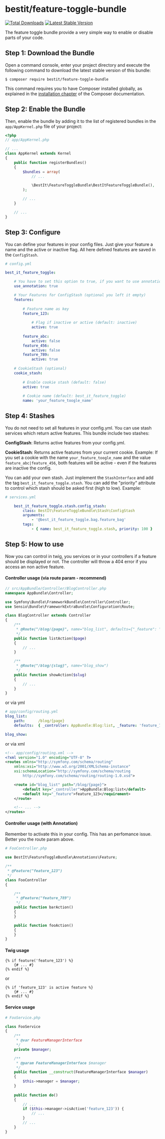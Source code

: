 # bestit/feature-toggle-bundle

[![Total Downloads](https://poser.pugx.org/bestit/feature-toggle-bundle/downloads.png)](https://packagist.org/packages/bestit/feature-toggle-bundle)
[![Latest Stable Version](https://poser.pugx.org/bestit/feature-toggle-bundle/v/stable.png)](https://packagist.org/packages/bestit/feature-toggle-bundle)

The feature toggle bundle provide a very simple way to enable or disable parts of your code.


Step 1: Download the Bundle
---------------------------

Open a command console, enter your project directory and execute the
following command to download the latest stable version of this bundle:

```console
$ composer require bestit/feature-toggle-bundle
```

This command requires you to have Composer installed globally, as explained
in the [installation chapter](https://getcomposer.org/doc/00-intro.md)
of the Composer documentation.

Step 2: Enable the Bundle
-------------------------

Then, enable the bundle by adding it to the list of registered bundles
in the `app/AppKernel.php` file of your project:

```php
<?php
// app/AppKernel.php

// ...
class AppKernel extends Kernel
{
    public function registerBundles()
    {
        $bundles = array(
            // ...

            \BestIt\FeatureToggleBundle\BestItFeatureToggleBundle(),
        );

        // ...
    }

    // ...
}
```

Step 3: Configure
-------------------------
You can define your features in your config files. Just give your feature a name and the active or inactive flag.
All here defined features are saved in the `ConfigStash`.

```yml
# config.yml

best_it_feature_toggle:

    # You have to set this option to true, if you want to use annotation (default is false)
    use_annotation: true

    # Your Features for ConfigStash (optional you left it empty)
    features:      
        
        # Feature name as key
        feature_123:
        
            # Flag if inactive or active (default: inactive)
            active: true
            
        feature_abc:
            active: false
        feature_456:
            active: false
        feature_789:
            active: true
    
    # CookieStash (optional)
    cookie_stash:           
        
        # Enable cookie stash (default: false)
        active: true       
                                     
        # Cookie name (default: best_it_feature_toggle)                             
        name: 'your_feature_toogle_name'

```

Step 4: Stashes
-------------------------
You do not need to set all features in your config.yml. You can use stash services which return active features. This bundle 
include two stashes:

__ConfigStash__:
Returns active features from your config.yml.

__CookieStash__: 
Returns active features from your current cookie. Example: If you set a cookie with the name `your_feature_toogle_name` and 
the value `feature_abc|feature_456`, both features will be active - even if the features are inactive the config.


You can add your own stash. Just implement the `StashInterface` and add the tag `best_it_feature_toggle.stash`. 
You can add the "priority" attribute to control which stash should be asked first (high to low). Example:

```yml
# services.yml

    best_it_feature_toggle.stash.config_stash:
        class: BestIt\FeatureToggleBundle\Stash\ConfigStash
        arguments:
            - '@best_it_feature_toggle.bag.feature_bag'
        tags:
            - { name: best_it_feature_toggle.stash, priority: 100 }
```

Step 5: How to use
-------------------------
Now you can control in twig, you services or in your controllers if a feature should be displayed or not. The controller will
throw a 404 error if you access an non active feature.

#### Controller usage (via route param - recommend)
```php
// src/AppBundle/Controller/BlogController.php
namespace AppBundle\Controller;

use Symfony\Bundle\FrameworkBundle\Controller\Controller;
use Sensio\Bundle\FrameworkExtraBundle\Configuration\Route;

class BlogController extends Controller
{
    /**
     * @Route("/blog/{page}", name="blog_list", defaults={"_feature": "feature_123"})
     */
    public function listAction($page)
    {
        // ...
    }

    /**
     * @Route("/blog/{slug}", name="blog_show")
     */
    public function showAction($slug)
    {
        // ...
    }
}
```
or via yml

```yml
# app/config/routing.yml
blog_list:
    path:      /blog/{page}
    defaults:  { _controller: AppBundle:Blog:list, _feature: 'feature_789' }  

blog_show:
```

or via xml

```xml
<!-- app/config/routing.xml -->
<?xml version="1.0" encoding="UTF-8" ?>
<routes xmlns="http://symfony.com/schema/routing"
    xmlns:xsi="http://www.w3.org/2001/XMLSchema-instance"
    xsi:schemaLocation="http://symfony.com/schema/routing
        http://symfony.com/schema/routing/routing-1.0.xsd">

    <route id="blog_list" path="/blog/{page}">
        <default key="_controller">AppBundle:Blog:list</default>
        <default key="_feature">feature_123</requirement>
    </route>

    <!-- ... -->
</routes>
```

#### Controller usage (with Annotation)
Remember to activate this in your config. This has an perfomance issue. Better you the route param above.

```php
# FooController.php

use BestIt\FeatureToggleBundle\Annotations\Feature;

/**
 * @Feature("feature_123")
 */
class FooController
{

    /**
     * @Feature("feature_789")
     */
    public function barAction()
    {
    }

    public function fooAction()
    {
    }
}
```

#### Twig usage
```twig
{% if feature('feature_123') %}
    {# ... #}
{% endif %}
```
or
```twig
{% if 'feature_123' is active feature %}
    {# ... #}
{% endif %}
```

#### Service usage
```php
# FooService.php

class FooService
{
    /**
     * @var FeatureManagerInterface
     */
    private $manager;

    /**
     * @param FeatureManagerInterface $manager
     */
    public function __construct(FeatureManagerInterface $manager)
    {
        $this->manager = $manager;
    }
    
    public function do()
    {
        // ...
        if ($this->manager->isActive('feature_123')) {
            // ...
        }
        // ...
    }
}
```
